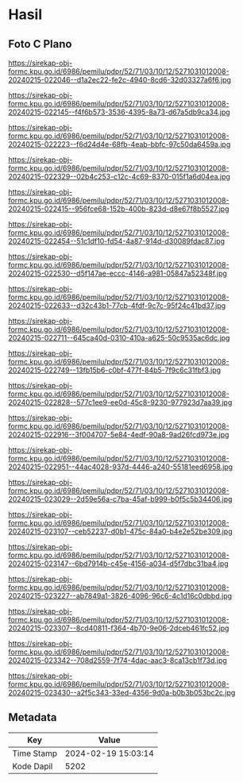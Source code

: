# Hasil

## Foto C Plano

https://sirekap-obj-formc.kpu.go.id/6986/pemilu/pdpr/52/71/03/10/12/5271031012008-20240215-022046--d1a2ec22-fe2c-4940-8cd6-32d03327a6f6.jpg

https://sirekap-obj-formc.kpu.go.id/6986/pemilu/pdpr/52/71/03/10/12/5271031012008-20240215-022145--f4f6b573-3536-4395-8a73-d67a5db9ca34.jpg

https://sirekap-obj-formc.kpu.go.id/6986/pemilu/pdpr/52/71/03/10/12/5271031012008-20240215-022223--f6d24d4e-68fb-4eab-bbfc-97c50da6459a.jpg

https://sirekap-obj-formc.kpu.go.id/6986/pemilu/pdpr/52/71/03/10/12/5271031012008-20240215-022329--02b4c253-c12c-4c69-8370-015f1a6d04ea.jpg

https://sirekap-obj-formc.kpu.go.id/6986/pemilu/pdpr/52/71/03/10/12/5271031012008-20240215-022415--956fce68-152b-400b-823d-d8e67f8b5527.jpg

https://sirekap-obj-formc.kpu.go.id/6986/pemilu/pdpr/52/71/03/10/12/5271031012008-20240215-022454--51c1df10-fd54-4a87-914d-d30089fdac87.jpg

https://sirekap-obj-formc.kpu.go.id/6986/pemilu/pdpr/52/71/03/10/12/5271031012008-20240215-022530--d5f147ae-eccc-4146-a981-05847a52348f.jpg

https://sirekap-obj-formc.kpu.go.id/6986/pemilu/pdpr/52/71/03/10/12/5271031012008-20240215-022633--d32c43b1-77cb-4fdf-9c7c-95f24c41bd37.jpg

https://sirekap-obj-formc.kpu.go.id/6986/pemilu/pdpr/52/71/03/10/12/5271031012008-20240215-022711--645ca40d-0310-410a-a625-50c9535ac6dc.jpg

https://sirekap-obj-formc.kpu.go.id/6986/pemilu/pdpr/52/71/03/10/12/5271031012008-20240215-022749--13fb15b6-c0bf-477f-84b5-7f9c6c31fbf3.jpg

https://sirekap-obj-formc.kpu.go.id/6986/pemilu/pdpr/52/71/03/10/12/5271031012008-20240215-022828--577c1ee9-ee0d-45c8-9230-977923d7aa39.jpg

https://sirekap-obj-formc.kpu.go.id/6986/pemilu/pdpr/52/71/03/10/12/5271031012008-20240215-022916--3f004707-5e84-4edf-90a8-9ad26fcd973e.jpg

https://sirekap-obj-formc.kpu.go.id/6986/pemilu/pdpr/52/71/03/10/12/5271031012008-20240215-022951--44ac4028-937d-4446-a240-55181eed6958.jpg

https://sirekap-obj-formc.kpu.go.id/6986/pemilu/pdpr/52/71/03/10/12/5271031012008-20240215-023029--2d59e56a-c7ba-45af-b999-b0f5c5b34406.jpg

https://sirekap-obj-formc.kpu.go.id/6986/pemilu/pdpr/52/71/03/10/12/5271031012008-20240215-023107--ceb52237-d0b1-475c-84a0-b4e2e52be309.jpg

https://sirekap-obj-formc.kpu.go.id/6986/pemilu/pdpr/52/71/03/10/12/5271031012008-20240215-023147--6bd7914b-c45e-4156-a034-d5f7dbc31ba4.jpg

https://sirekap-obj-formc.kpu.go.id/6986/pemilu/pdpr/52/71/03/10/12/5271031012008-20240215-023227--ab7849a1-3826-4096-96c6-4c1d16c0dbbd.jpg

https://sirekap-obj-formc.kpu.go.id/6986/pemilu/pdpr/52/71/03/10/12/5271031012008-20240215-023307--8cd40811-f364-4b70-9e06-2dceb461fc52.jpg

https://sirekap-obj-formc.kpu.go.id/6986/pemilu/pdpr/52/71/03/10/12/5271031012008-20240215-023342--708d2559-7f74-4dac-aac3-8ca13cb1f73d.jpg

https://sirekap-obj-formc.kpu.go.id/6986/pemilu/pdpr/52/71/03/10/12/5271031012008-20240215-023430--a2f5c343-33ed-4356-9d0a-b0b3b053bc2c.jpg


## Metadata

| Key        | Value               |
| ---------- | ------------------- |
| Time Stamp | 2024-02-19 15:03:14 |
| Kode Dapil | 5202                |



